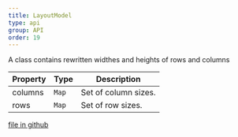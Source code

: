 ```yaml
---
title: LayoutModel
type: api
group: API
order: 19
---
```

A class contains rewritten widthes and heights of rows and columns

Property|Type|Description
---|---|---
columns|`Map`|Set of column sizes.
rows|`Map`|Set of row sizes.

[file in github](https://github.com/qgrid/ng2/tree/master/core/layout/layout.model.js)
